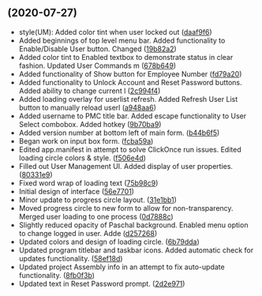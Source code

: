 ##  (2020-07-27)

* style(UM): Added color tint when user locked out ([daaf9f6](https://github.com/PaschalIT/PMC-Desktop/commit/daaf9f6))
* Added beginnings of top level menu bar.  Added functionality to Enable/Disable User button.  Changed ([19b82a2](https://github.com/PaschalIT/PMC-Desktop/commit/19b82a2))
* Added color tint to Enabled textbox to demonstrate status in clear fashion.  Updated User Commands m ([678b649](https://github.com/PaschalIT/PMC-Desktop/commit/678b649))
* Added functionality of Show button for Employee Number ([fd79a20](https://github.com/PaschalIT/PMC-Desktop/commit/fd79a20))
* Added functionality to Unlock Account and Reset Password buttons.  Added ability to change current l ([2c994f4](https://github.com/PaschalIT/PMC-Desktop/commit/2c994f4))
* Added loading overlay for userlist refresh.  Added Refresh User List button to manually reload userl ([a948aa6](https://github.com/PaschalIT/PMC-Desktop/commit/a948aa6))
* Added username to PMC title bar.  Added escape functionality to User Select combobox.  Added hotkey  ([9b70ba9](https://github.com/PaschalIT/PMC-Desktop/commit/9b70ba9))
* Added version number at bottom left of main form. ([b44b6f5](https://github.com/PaschalIT/PMC-Desktop/commit/b44b6f5))
* Began work on input box form. ([fcba59a](https://github.com/PaschalIT/PMC-Desktop/commit/fcba59a))
* Edited app.manifest in attempt to solve ClickOnce run issues.  Edited loading circle colors & style. ([f506e4d](https://github.com/PaschalIT/PMC-Desktop/commit/f506e4d))
* Filled out User Management UI.  Added display of user properties. ([80331e9](https://github.com/PaschalIT/PMC-Desktop/commit/80331e9))
* Fixed word wrap of loading text ([75b98c9](https://github.com/PaschalIT/PMC-Desktop/commit/75b98c9))
* Initial design of interface ([56e7701](https://github.com/PaschalIT/PMC-Desktop/commit/56e7701))
* Minor update to progress circle layout. ([31e1bb1](https://github.com/PaschalIT/PMC-Desktop/commit/31e1bb1))
* Moved progress circle to new form to allow for non-transparency.  Merged user loading to one process ([0d7888c](https://github.com/PaschalIT/PMC-Desktop/commit/0d7888c))
* Slightly reduced opacity of Paschal background.  Enabled menu option to change logged in user.  Adde ([d257268](https://github.com/PaschalIT/PMC-Desktop/commit/d257268))
* Updated colors and design of loading circle. ([6b79dda](https://github.com/PaschalIT/PMC-Desktop/commit/6b79dda))
* Updated program titlebar and taskbar icons.  Added automatic check for updates functionality. ([58ef18d](https://github.com/PaschalIT/PMC-Desktop/commit/58ef18d))
* Updated project Assembly info in an attempt to fix auto-update functionality. ([8fb0f3b](https://github.com/PaschalIT/PMC-Desktop/commit/8fb0f3b))
* Updated text in Reset Password prompt. ([2d2e971](https://github.com/PaschalIT/PMC-Desktop/commit/2d2e971))



